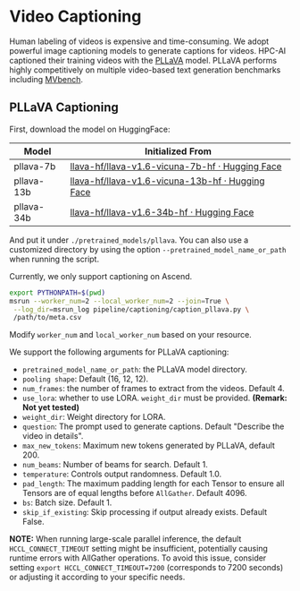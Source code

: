 # Video Captioning

Human labeling of videos is expensive and time-consuming. 
We adopt powerful image captioning models to generate 
captions for videos. HPC-AI captioned their training videos 
with the [PLLaVA](https://github.com/magic-research/PLLaVA) model. 
PLLaVA performs highly competitively on multiple 
video-based text generation benchmarks including 
[MVbench](https://paperswithcode.com/sota/video-question-answering-on-mvbench?p=pllava-parameter-free-llava-extension-from-1).

## PLLaVA Captioning

First, download the model on HuggingFace:

| Model      | Initialized From                                                                                              |
| ------------ | --------------------------------------------------------------------------------------------------------------- |
| pllava-7b  | [llava-hf/llava-v1.6-vicuna-7b-hf · Hugging Face](https://huggingface.co/llava-hf/llava-v1.6-vicuna-7b-hf)   |
| pllava-13b | [llava-hf/llava-v1.6-vicuna-13b-hf · Hugging Face](https://huggingface.co/llava-hf/llava-v1.6-vicuna-13b-hf) |
| pllava-34b | [llava-hf/llava-v1.6-34b-hf · Hugging Face](https://huggingface.co/llava-hf/llava-v1.6-34b-hf)               |

And put it under `./pretrained_models/pllava`. You can 
also use a customized directory by using the option
`--pretrained_model_name_or_path` when running the script.

Currently, we only support captioning on Ascend.

```bash
export PYTHONPATH=$(pwd)
msrun --worker_num=2 --local_worker_num=2 --join=True \
 --log_dir=msrun_log pipeline/captioning/caption_pllava.py \
 /path/to/meta.csv 
```
Modify `worker_num` and `local_worker_num` based on your resource.

We support the following arguments for PLLaVA captioning:

- `pretrained_model_name_or_path`: the PLLaVA model directory.
- `pooling shape`: Default (16, 12, 12).
- `num_frames`: the number of frames to extract from the videos. Default 4.
- `use_lora`: whether to use LORA. `weight_dir` must be provided. **(Remark: Not yet tested)**
- `weight_dir`: Weight directory for LORA.
- `question`: The prompt used to generate captions. Default "Describe the video in details".
- `max_new_tokens`: Maximum new tokens generated by PLLaVA, default 200.
- `num_beams`: Number of beams for search. Default 1.
- `temperature`: Controls output randomness. Default 1.0.
- `pad_length`: The maximum padding length for each Tensor to ensure all Tensors are of equal lengths before `AllGather`. Default 4096.
- `bs`: Batch size. Default 1.
- `skip_if_existing`: Skip processing if output already exists. Default False.

**NOTE:** When running large-scale parallel inference, 
the default `HCCL_CONNECT_TIMEOUT` setting might be 
insufficient, potentially causing runtime errors with 
AllGather operations. To avoid this issue, consider 
setting `export HCCL_CONNECT_TIMEOUT=7200` (corresponds to 
7200 seconds) or adjusting it according to your 
specific needs.


